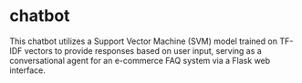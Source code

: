 # chatbot
This chatbot utilizes a Support Vector Machine (SVM) model trained on TF-IDF vectors to provide responses based on user input, serving as a conversational agent for an e-commerce FAQ system via a Flask web interface.
